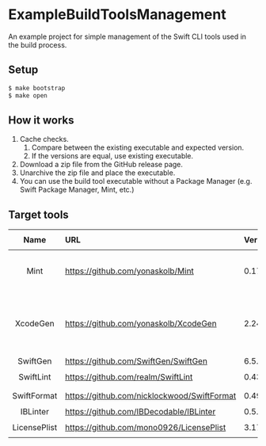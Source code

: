 ExampleBuildToolsManagement
===

An example project for simple management of the Swift CLI tools used in the build process. 

## Setup

```sh
$ make bootstrap
$ make open
```

## How it works

1. Cache checks.
    1. Compare between the existing executable and expected version.
    1. If the versions are equal, use existing executable.
1. Download a zip file from the GitHub release page.
1. Unarchive the zip file and place the executable.
1. You can use the build tool executable without a Package Manager (e.g. Swift Package Manager, Mint, etc.)

## Target tools

|Name|URL|Version|`lipo -archs`|Note|
|:-:|:-|:-|:-|:-|
|Mint|https://github.com/yonaskolb/Mint|0.17.0|`x86_64 arm64`|Do not use in this project|
|XcodeGen|https://github.com/yonaskolb/XcodeGen|2.24.0|`x86_64 arm64`|It won't work properly with symbolic link.|
|SwiftGen|https://github.com/SwiftGen/SwiftGen|6.5.1|`x86_64`|-|
|SwiftLint|https://github.com/realm/SwiftLint|0.43.1|`x86_64 arm64`|-|
|SwiftFormat|https://github.com/nicklockwood/SwiftFormat|0.49.4|`x86_64 arm64`|-|
|IBLinter|https://github.com/IBDecodable/IBLinter|0.5.0|`x86_64`|-|
|LicensePlist|https://github.com/mono0926/LicensePlist|3.17.0|`x86_64 arm64`|-|
